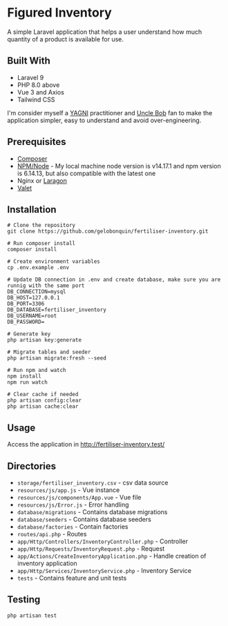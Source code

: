 
# Figured Inventory

A simple  Laravel application that helps a user understand how much quantity of a product is available for use.

## Built With
- Laravel 9
- PHP 8.0 above
- Vue 3 and Axios
- Tailwind CSS

I'm consider myself a [YAGNI](https://jasonmccreary.me/articles/practicing-yagni//) practitioner and [Uncle Bob](https://freek.dev/770-uncle-bob-on-object-orientation-and-the-solid-principles) fan to make the application simpler, easy to understand and avoid over-engineering.

## Prerequisites
- [Composer](https://getcomposer.org/) 
- [NPM/Node](https://nodejs.org/en/) - My local machine node version is v14.17.1 and npm version is 6.14.13, but also compatible with the latest one 
- Nginx or [Laragon](https://laragon.org/)
- [Valet](https://laravel.com/docs/9.x/valet)

## Installation
    # Clone the repository
    git clone https://github.com/gelobonquin/fertiliser-inventory.git

    # Run composer install
    composer install

    # Create environment variables
    cp .env.example .env

    # Update DB connection in .env and create database, make sure you are runnig with the same port
    DB_CONNECTION=mysql
    DB_HOST=127.0.0.1
    DB_PORT=3306
    DB_DATABASE=fertiliser_inventory
    DB_USERNAME=root
    DB_PASSWORD=

    # Generate key
    php artisan key:generate

    # Migrate tables and seeder
    php artisan migrate:fresh --seed

    # Run npm and watch
    npm install
    npm run watch

    # Clear cache if needed
    php artisan config:clear
    php artisan cache:clear

## Usage
Access the application in http://fertiliser-inventory.test/



## Directories
- `storage/fertiliser_inventory.csv` - csv data source
- `resources/js/app.js` - Vue instance
- `resources/js/components/App.vue` - Vue file
- `resources/js/Error.js` - Error handling
- `database/migrations` - Contains database migrations
- `database/seeders` - Contains database seeders
- `database/factories` - Contain factories
- `routes/api.php` - Routes
- `app/Http/Controllers/InventoryController.php` - Controller
- `app/Http/Requests/InventoryRequest.php` - Request
- `app/Actions/CreateInventoryApplication.php` - Handle creation of inventory application
- `app/Http/Services/InventoryService.php` - Inventory Service
- `tests` - Contains feature and unit tests


## Testing
    php artisan test